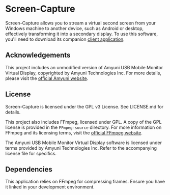 # Screen-Capture

Screen-Capture allows you to stream a virtual second screen from your Windows machine to another device, such as Android or desktop, effectively transforming it into a secondary display. To use this software, you'll need to download its companion [client application](https://github.com/0CottonBuds/Screen-Capture-Android-Client).

## Acknowledgements

This project includes an unmodified version of Amyuni USB Mobile Monitor Virtual Display, copyrighted by Amyuni Technologies Inc. For more details, please visit the [official Amyuni website](https://www.amyuni.com).

## License

Screen-Capture is licensed under the GPL v3 License. See LICENSE.md for details.

This project also includes FFmpeg, licensed under GPL. A copy of the GPL license is provided in the `FFmpeg-source` directory. For more information on FFmpeg and its licensing terms, visit the [official FFmpeg website](https://ffmpeg.org/legal.html).

The Amyuni USB Mobile Monitor Virtual Display software is licensed under terms provided by Amyuni Technologies Inc. Refer to the accompanying license file for specifics.

## Dependencies

This application relies on FFmpeg for compressing frames. Ensure you have it linked in your development environment.
